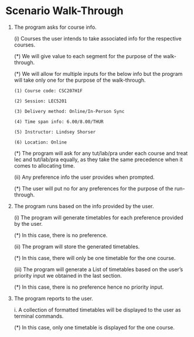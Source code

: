 # Scenario Walk-Through

1. The program asks for course info.

   (i) Courses the user intends to take associated info for the respective courses.
   
   (*) We will give value to each segment for the purpose of the walk-through.
   
   (*) We will allow for multiple inputs for the below info but the program will
    take only one for the purpose of the walk-through.
   
       (1) Course code: CSC207H1F
   
       (2) Session: LEC5201
   
       (3) Delivery method: Online/In-Person Sync
   
       (4) Time span info: 6.00/8.00/THUR
   
       (5) Instructor: Lindsey Shorser

       (6) Location: Online

   (*) The program will ask for any tut/lab/pra under each course 
         and treat lec and tut/lab/pra equally, as they take the same precedence 
         when it comes to allocating time. 

   (ii) Any preference info the user provides when prompted.
   
   (*) The user will put no for any preferences for the purpose of the 
         run-through.


2. The program runs based on the info provided by the user. 

   (i) The program will generate timetables for each preference provided by the user.
   
   (*) In this case, there is no preference.

   (ii) The program will store the generated timetables.
   
   (*) In this case, there will only be one timetable for the one course.

   (iii) The program will generate a List of timetables based on the user’s priority 
   input we obtained in the last section.
   
   (*) In this case, there is no preference hence no priority input.


3. The program reports to the user.

   i. A collection of formatted timetables will be displayed to the user as terminal 
    commands.
   
   (*) In this case, only one timetable is displayed for the one course.
